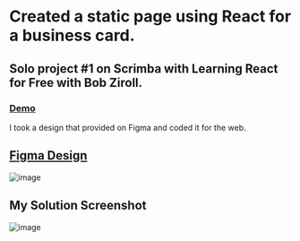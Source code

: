 # Created a static page using React for a business card. 
## Solo project #1 on Scrimba with Learning React for Free with Bob Ziroll.

### [Demo](https://dillon-porter.github.io/react-business-card/)

I took a design that provided on Figma and coded it for the web.

## [Figma Design](https://www.figma.com/file/CFLCSnQoUfcHKujWPlnvLx/Digital-Business-Card-(Copy)?node-id=0%3A1)

![image](https://user-images.githubusercontent.com/12597841/180666840-cc965c40-692b-479a-bc37-1c2d6f6360f0.png)

## My Solution Screenshot
![image](https://user-images.githubusercontent.com/12597841/180666788-6c12942e-d60d-41e1-bd60-52fa0d3a8193.png)

